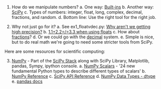
1. How do we manipulate numbers?
  a. One way: [Built-ins](https://docs.python.org/2/library/numeric.html)
  b. Another way: [SciPy](http://www.scipy.org/)
  c. Types of numbers: integer, float, long, complex, decimal, fractions, and random.
  d. Bottom line: Use the right tool for the right job.


2. Why not just go for it?
  a. See ex1_floatvdec.py: [Why aren't we getting high precision?](https://docs.python.org/2/tutorial/floatingpoint.html)
  b. [1.1+2.2=/=3.3 when using floats](https://docs.python.org/2/library/decimal.html#module-decimal)
  c. How about [fractions](https://docs.python.org/2/library/fractions.html)?
  d. Or we could go with the [decimal](https://docs.python.org/2/library/decimal.html#module-decimal) system.
  e. Simple is nice, but to do real math we're going to need some stricter tools from SciPy.


Here are some resources for scientific computing:

3. [NumPy](http://docs.scipy.org/doc/numpy/reference/arrays.scalars.html) - Part of the [SciPy Stack](http://www.scipy.org/about.html) along with SciPy Library, Matplotlib, pandas, Sympy, ipython console.
  a. [NumPy Scalars](http://docs.scipy.org/doc/numpy/reference/arrays.scalars.html) - '24 new fundamental Python types to describe different types of scalars'
  b. [NumPy Reference](http://docs.scipy.org/doc/numpy/reference/)
  c. [SciPy API Reference](http://docs.scipy.org/doc/scipy/reference/)
  d. [NumPy Data Types - dtype](http://docs.scipy.org/doc/numpy/reference/arrays.dtypes.html#data-type-objects-dtype)
  e. [pandas docs](http://pandas.pydata.org/pandas-docs/stable/)
